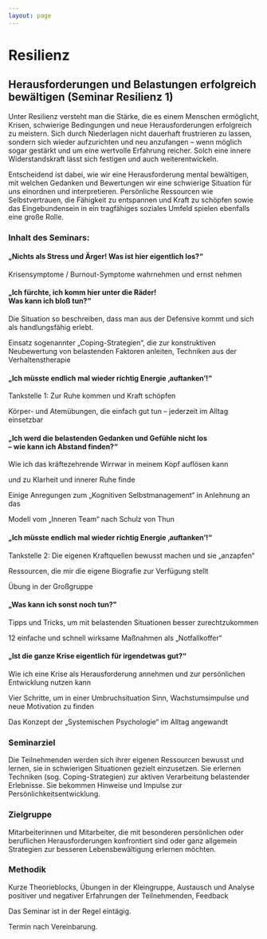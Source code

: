 ```yaml
---
layout: page
---
```


# Resilienz

## Herausforderungen und Belastungen erfolgreich bewältigen (Seminar Resilienz 1)

 

Unter  Resilienz versteht man die Stärke, die es einem Menschen ermöglicht, Krisen, schwierige Bedingungen und neue Herausforderungen erfolgreich zu meistern. Sich durch Niederlagen nicht dauerhaft frustrieren zu lassen, sondern sich wieder aufzurichten und neu anzufangen – wenn möglich sogar gestärkt und um eine wertvolle Erfahrung reicher. Solch eine innere Widerstandskraft lässt sich festigen und auch weiterentwickeln.

Entscheidend ist dabei, wie wir eine Herausforderung mental bewältigen, mit welchen Gedanken und Bewertungen wir eine schwierige Situation für uns einordnen und interpretieren. Persönliche Ressourcen wie Selbstvertrauen, die Fähigkeit zu entspannen und Kraft zu schöpfen sowie das Eingebundensein in ein tragfähiges soziales Umfeld spielen ebenfalls eine große Rolle.

 
### Inhalt des Seminars:

 

#### „Nichts als Stress und Ärger! Was ist hier eigentlich los?“

Krisensymptome / Burnout-Symptome wahrnehmen und ernst nehmen

 

#### „Ich fürchte, ich komm hier unter die Räder! <br> Was kann ich bloß tun?“

Die Situation so beschreiben, dass man aus der Defensive kommt und sich als handlungsfähig erlebt.

Einsatz sogenannter „Coping-Strategien“, die zur konstruktiven Neubewertung von belastenden Faktoren anleiten, Techniken aus der Verhaltenstherapie

 

#### „Ich müsste endlich mal wieder richtig Energie ‚auftanken’!“

Tankstelle 1: Zur Ruhe kommen und Kraft schöpfen

Körper- und Atemübungen, die einfach gut tun – jederzeit im Alltag einsetzbar

 

#### „Ich werd die belastenden Gedanken und Gefühle nicht los <br> – wie kann ich Abstand finden?“

Wie ich das kräftezehrende Wirrwar in meinem Kopf auflösen kann

und zu Klarheit und innerer Ruhe finde

Einige Anregungen zum „Kognitiven Selbstmanagement“ in Anlehnung an das

Modell vom „Inneren Team“ nach Schulz von Thun

 

#### „Ich müsste endlich mal wieder richtig Energie ‚auftanken’!“

Tankstelle 2: Die eigenen Kraftquellen bewusst machen und sie „anzapfen“  

Ressourcen, die mir die eigene Biografie zur Verfügung stellt

Übung in der Großgruppe                                                                            

 

#### „Was kann ich sonst noch tun?"

Tipps und Tricks, um mit belastenden Situationen besser zurechtzukommen

12 einfache und schnell wirksame Maßnahmen als „Notfallkoffer“

 

#### „Ist die ganze Krise eigentlich für irgendetwas gut?“

Wie ich eine Krise als Herausforderung annehmen und zur persönlichen Entwicklung nutzen kann

Vier Schritte, um in einer Umbruchsituation Sinn, Wachstumsimpulse und neue Motivation zu finden

Das Konzept der „Systemischen Psychologie“ im Alltag angewandt

 

 

### Seminarziel

Die Teilnehmenden werden sich ihrer eigenen Ressourcen bewusst und lernen, sie in schwierigen Situationen gezielt einzusetzen. Sie erlernen Techniken (sog. Coping-Strategien) zur aktiven Verarbeitung belastender Erlebnisse. Sie bekommen Hinweise und Impulse zur Persönlichkeitsentwicklung.

 

### Zielgruppe

Mitarbeiterinnen und Mitarbeiter, die mit besonderen persönlichen oder beruflichen Herausforderungen konfrontiert sind oder ganz allgemein Strategien zur besseren Lebensbewältigung erlernen möchten.

 

### Methodik

Kurze Theorieblocks, Übungen in der Kleingruppe, Austausch und Analyse positiver und negativer Erfahrungen der Teilnehmenden,  Feedback

 

Das Seminar ist in der Regel eintägig.

Termin nach Vereinbarung. 